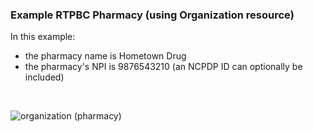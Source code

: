 <h3 id="example-rtpbc-pharmacy-using-organization-resource-">Example RTPBC Pharmacy (using Organization resource)</h3>
<p>In this example:</p>
<ul>
<li>the pharmacy name is Hometown Drug</li>
<li>the pharmacy&#39;s NPI is 9876543210 (an NCPDP ID can optionally be included)</li>
</ul>
<p><br/></p>
<div><img src="rtpbc-organization-03.png" alt="organization (pharmacy)"></div>

<br/>